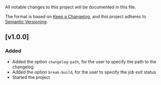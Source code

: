 All notable changes to this project will be documented in this file.

The format is based on [Keep a Changelog](https://keepachangelog.com/en/1.1.0/),
and this project adheres to [Semantic Versioning](https://semver.org/spec/v2.0.0.html).

## [v1.0.0]

### Added
- Added the option `changelog-path`, for the user to specify the path
  to the changelog
- Added the option `break-build`, for the user to specify the job exit
  status
- Started the project
